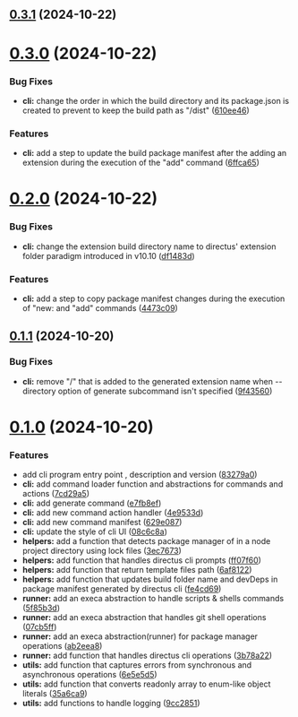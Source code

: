 ## [0.3.1](https://github.com/naelcodes/dbxcli/compare/v0.3.0...v0.3.1) (2024-10-22)

# [0.3.0](https://github.com/naelcodes/dbxcli/compare/v0.2.0...v0.3.0) (2024-10-22)


### Bug Fixes

* **cli:** change the order in which the build directory and its package.json is created to prevent to keep the build path as "/dist" ([610ee46](https://github.com/naelcodes/dbxcli/commit/610ee465897ed146628d12d515f7795538e59f46))


### Features

* **cli:** add a step to update the build package manifest after the adding an extension during the execution of the "add" command ([6ffca65](https://github.com/naelcodes/dbxcli/commit/6ffca65afc55a0801255be04ab75e4a9dadb77a4))

# [0.2.0](https://github.com/naelcodes/dbxcli/compare/v0.1.1...v0.2.0) (2024-10-22)


### Bug Fixes

* **cli:** change the extension build directory name to directus' extension folder paradigm introduced in v10.10 ([df1483d](https://github.com/naelcodes/dbxcli/commit/df1483d4989c8378b7046356f68749dc0998f5df))


### Features

* **cli:** add a step to copy package manifest changes during the execution of "new: and "add" commands ([4473c09](https://github.com/naelcodes/dbxcli/commit/4473c09ce3e18ad51679f62e5b449bcb32bc9e84))

## [0.1.1](https://github.com/naelcodes/dbxcli/compare/v0.1.0...v0.1.1) (2024-10-20)


### Bug Fixes

* **cli:** remove "/" that is added to the generated extension name when --directory option of generate subcommand isn't specified ([9f43560](https://github.com/naelcodes/dbxcli/commit/9f4356098d0928e8f295ee8a959d6e1b8fda334d))

# [0.1.0](https://github.com/naelcodes/dbxcli/compare/v0.0.0...v0.1.0) (2024-10-20)


### Features

* add cli program entry point , description and version ([83279a0](https://github.com/naelcodes/dbxcli/commit/83279a00373b0d00ae0d0ceb3cbf9bede50bccf4))
* **cli:** add command loader function and abstractions for commands and actions ([7cd29a5](https://github.com/naelcodes/dbxcli/commit/7cd29a58d721364bb44a7bd738e2ec8481e35c50))
* **cli:** add generate command ([e7fb8ef](https://github.com/naelcodes/dbxcli/commit/e7fb8efb7971d467f868f61a30ed2c1e6f5c08d9))
* **cli:** add new command action handler ([4e9533d](https://github.com/naelcodes/dbxcli/commit/4e9533d23ae0adffbb6c7f5ae10a9a883964ca06))
* **cli:** add new command manifest ([629e087](https://github.com/naelcodes/dbxcli/commit/629e087e193e7d83d15257763aa1f57cdfa07ad7))
* **cli:** update the style of cli UI ([08c6c8a](https://github.com/naelcodes/dbxcli/commit/08c6c8ad1362368e85b7cde428064a607edbee5c))
* **helpers:** add a function that detects package manager of in a node project directory using lock files ([3ec7673](https://github.com/naelcodes/dbxcli/commit/3ec767348cd39cdd027904252209e2bd81f92ca8))
* **helpers:** add function that handles directus cli prompts ([ff07f60](https://github.com/naelcodes/dbxcli/commit/ff07f60e051a74943f0e2a82c43b26f7a6534769))
* **helpers:** add function that return template files path ([6af8122](https://github.com/naelcodes/dbxcli/commit/6af812286a74683a02321d2dcdf4ad7f032575ae))
* **helpers:** add function that updates build folder name and devDeps in package manifest generated by directus cli ([fe4cd69](https://github.com/naelcodes/dbxcli/commit/fe4cd69564a90ab7f983954add21e89ed529f302))
* **runner:** add an execa abstraction  to handle scripts & shells commands ([5f85b3d](https://github.com/naelcodes/dbxcli/commit/5f85b3db11084bac94ca91e3e19ccd38c4820146))
* **runner:** add an execa abstraction that handles git shell operations ([07cb5ff](https://github.com/naelcodes/dbxcli/commit/07cb5fff03b77afb899f2fd3b06db5977afd84d7))
* **runner:** add an execa abstraction(runner) for package manager operations ([ab2eea8](https://github.com/naelcodes/dbxcli/commit/ab2eea8b74c48e0a2d37dda1bb51325250b4edd6))
* **runner:** add function that handles directus cli operations ([3b78a22](https://github.com/naelcodes/dbxcli/commit/3b78a22f371331256e7ff5460df3cf0861a739dc))
* **utils:** add function that captures errors from synchronous and asynchronous operations ([6e5e5d5](https://github.com/naelcodes/dbxcli/commit/6e5e5d594d411223058b95c2b97e2e9ec6350ed5))
* **utils:** add function that converts readonly array to enum-like object literals ([35a6ca9](https://github.com/naelcodes/dbxcli/commit/35a6ca9158b43d3c753b6569c5c695e79a89b19d))
* **utils:** add functions to handle logging ([9cc2851](https://github.com/naelcodes/dbxcli/commit/9cc2851c4c171f6b24851032fe1a73531e7a17c4))
